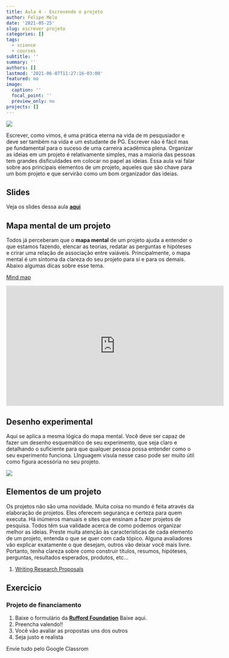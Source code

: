 ```yaml
---
title: Aula 4 - Escrevendo o projeto
author: Felipe Melo
date: '2021-05-25'
slug: escrever projeto
categories: []
tags:
  - science
  - courses
subtitle: ''
summary: ''
authors: []
lastmod: '2021-06-07T11:27:16-03:00'
featured: no
image:
  caption: ''
  focal_point: ''
  preview_only: no
projects: []
---
```


![](https://leverageedu.com/blog/wp-content/uploads/2020/08/research-project.jpg)

Escrever, como vimos, é uma prática eterna na vida de m pesqusiador e deve ser também na vida e um estudante de PG. Escrever não é fácil mas pe fundamental para o suceso de uma carreira acadêmica plena. Organizar as ideias em um projeto é relativamente simples, mas a maioria das pessoas tem grandes disficuldades em colocar no papel as ideias. Essa aula vai falar sobre aos principais elementos de um projeto, aqueles que são chave para um bom projeto e que servirão como um bom organizador das ideias.

## Slides

Veja os slides dessa aula [**aqui**](https://ecoaplic.org/slides_aula/des_proj/aula4_projeto.html#1)

## Mapa mental de um projeto

Todos já perceberam que o **mapa mental** de um projeto ajuda a entender o que estamos fazendo, elencar as teorias, redatar as perguntas e hipóteses e crirar uma relação de associação entre vaiáveis. Principalmente, o mapa mental é um sintoma da clareza do seu projeto para si e para os demais. Abaixo algumas dicas sobre esse tema.

[Mind map](https://www.openpolytechnic.ac.nz/current-students/study-tips-and-techniques/study-skills/mind-mapping/)

<iframe width="580" height="320" src="https://www.youtube.com/embed/KqbkRcslFL8" title="YouTube video player" frameborder="0" allow="accelerometer; autoplay; clipboard-write; encrypted-media; gyroscope; picture-in-picture" allowfullscreen></iframe>

## Desenho experimental

Aqui se aplica a mesma lógica do mapa mental. Você deve ser capaz de fazer um desenho esquemático de seu experimento, que seja claro e detalhando o suficiente para que qualquer pessoa possa entender como o seu experimento funciona. LInguagem visula nesse caso pode ser muito útil como figura acessória no seu projeto.

<img src="https://media.moresteam.com/main/pics/toolbox/tools-DOE1.png">

## Elementos de um projeto

Os projetos não são uma novidade. Muita coisa no mundo é feita através da elaboração de projetos. Eles oferecem segurança e certeza para quem executa. Há inúmeros manuais e sites que ensinam a fazer projetos de pesquisa. Todos têm sua validade acerca de como podemos organizar melhor as ideias. Preste muita atenção às características de cada elemento de um projeto, entenda o que se quer com cada tópico. Alguna avaliadores vão explicar exatamente o que desejam, outros vão deixar você mais livre. Portanto, tenha clareza sobre como construir títulos, resumos, hipóteses, perguntas, resultados esperados, produtos, etc...

1) [Writing Research Proposals](https://libguides.usc.edu/writingguide/researchproposal)

## Exercicio

### Projeto de financiamento

1) Baixe o formulário da [**Rufford Foundation**](https://www.rufford.org/) Baixe aqui.
2) Preencha valendo!!
3) Você vão avaliar as propostas uns dos outros
4) Seja justo e realista

Envie tudo pelo Google Classrom


